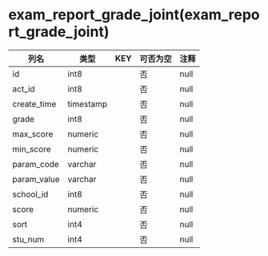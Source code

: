 # exam_report_grade_joint(exam_report_grade_joint)
| 列名   | 类型   | KEY  | 可否为空 | 注释   |
| ---- | ---- | ---- | ---- | ---- |
|id|int8||否|null|
|act_id|int8||否|null|
|create_time|timestamp||否|null|
|grade|int8||否|null|
|max_score|numeric||否|null|
|min_score|numeric||否|null|
|param_code|varchar||否|null|
|param_value|varchar||否|null|
|school_id|int8||否|null|
|score|numeric||否|null|
|sort|int4||否|null|
|stu_num|int4||否|null|
